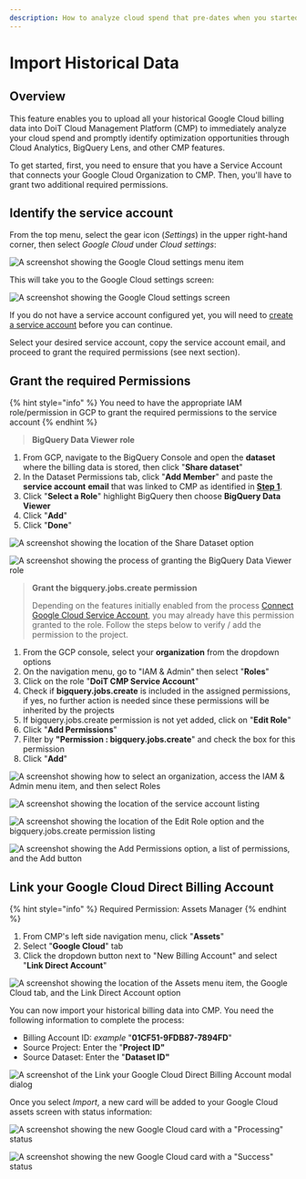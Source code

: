 ```yaml
---
description: How to analyze cloud spend that pre-dates when you started using the CMP
---
```


# Import Historical Data

## Overview

This feature enables you to upload all your historical Google Cloud billing data into DoiT Cloud Management Platform (CMP) to immediately analyze your cloud spend and promptly identify optimization opportunities through Cloud Analytics, BigQuery Lens, and other CMP features.

To get started, first, you need to ensure that you have a Service Account that connects your Google Cloud Organization to CMP. Then, you'll have to grant two additional required permissions.

## Identify the service account

From the top menu, select the gear icon (_Settings_) in the upper right-hand corner, then select _Google Cloud_ under _Cloud settings_:

![A screenshot showing the _Google Cloud_ settings menu item](<../.gitbook/assets/google-cloud-settings-menu.png>)

This will take you to the Google Cloud settings screen:

![A screenshot showing the _Google Cloud_ settings screen](<../.gitbook/assets/google-cloud-settings.png>)

If you do not have a service account configured yet, you will need to [create a service account](connect-google-cloud-service-account.md) before you can continue.

Select your desired service account, copy the service account email, and proceed to grant the required permissions (see next section).

## Grant the required Permissions

{% hint style="info" %}
You need to have the appropriate IAM role/permission in GCP to grant the required permissions to the service account
{% endhint %}

> **BigQuery Data Viewer role**

1. From GCP, navigate to the BigQuery Console and open the **dataset** where the billing data is stored, then click "**Share dataset**"
2. In the Dataset Permissions tab, click "**Add Member**" and paste the **service account** **email** that was linked to CMP as identified in [**Step 1**](import-historical-billing-data.md#step-1-identify-the-service-account-linked-to-cmp).
3. Click "**Select a Role**" highlight BigQuery then choose **BigQuery Data Viewer**
4. Click "**Add**"
5. Click "**Done**"

![A screenshot showing the location of the Share Dataset option](<../.gitbook/assets/image (96) (1).png>)

![A screenshot showing the process of granting the BigQuery Data Viewer role](<../.gitbook/assets/image (94) (1).png>)

> **Grant the bigquery.jobs.create permission**
>
> Depending on the features initially enabled from the process [Connect Google Cloud Service Account](https://help.doit-intl.com/google-cloud/connect-google-cloud-service-account), you may already have this permission granted to the role. Follow the steps below to verify / add the permission to the project.

1. From the GCP console, select your **organization** from the dropdown options
2. On the navigation menu, go to "IAM & Admin" then select "**Roles**"
3. Click on the role "**DoiT CMP Service Account**"
4. Check if **bigquery.jobs.create** is included in the assigned permissions, if yes, no further action is needed since these permissions will be inherited by the projects
5. If bigquery.jobs.create permission is not yet added, click on "**Edit Role**"
6. Click "**Add Permissions**"
7. Filter by **"Permission : bigquery.jobs.create**" and check the box for this permission
8. Click "**Add**"

![A screenshot showing how to select an organization, access the IAM & Admin menu item, and then select Roles](<../.gitbook/assets/image (116) (1).png>)

![A screenshot showing the location of the service account listing](<../.gitbook/assets/image (117) (1).png>)

![A screenshot showing the location of the Edit Role option and the bigquery.jobs.create permission listing](<../.gitbook/assets/image (108) (1).png>)

![A screenshot showing the Add Permissions option, a list of permissions, and the Add button](<../.gitbook/assets/image (112) (1).png>)

## Link your Google Cloud Direct Billing Account

{% hint style="info" %}
Required Permission: Assets Manager
{% endhint %}

1. From CMP's left side navigation menu, click "**Assets**"
2. Select "**Google Cloud**" tab
3. Click the dropdown button next to "New Billing Account" and select "**Link Direct Account**"

![A screenshot showing the location of the Assets menu item, the Google Cloud tab, and the Link Direct Account option](<../.gitbook/assets/image (107) (1).png>)

You can now import your historical billing data into CMP. You need the following information to complete the process:

* Billing Account ID: _example_ "**01CF51-9FDB87-7894FD**"
* Source Project: Enter the "**Project ID"**
* Source Dataset: Enter the "**Dataset ID"**

![A screenshot of the Link your Google Cloud Direct Billing Account modal dialog](<../.gitbook/assets/image (161) (1).png>)

Once you select _Import_, a new card will be added to your Google Cloud assets screen with status information:

![A screenshot showing the new Google Cloud card with a "Processing" status](<../.gitbook/assets/image (115) (1).png>)

![A screenshot showing the new Google Cloud card with a "Success" status](<../.gitbook/assets/image (118) (1) (1) (1) (1).png>)
